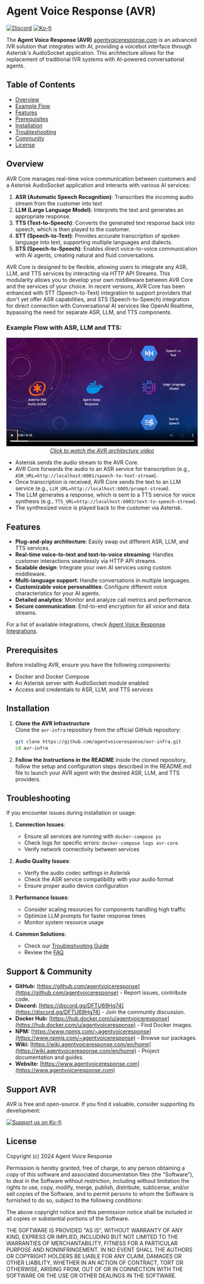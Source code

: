 # Agent Voice Response (AVR)

[![Discord](https://img.shields.io/discord/1347239846632226998?label=Discord&logo=discord)](https://discord.gg/DFTU69Hg74)
[![Ko-fi](https://img.shields.io/badge/Support%20us%20on-Ko--fi-ff5e5b.svg)](https://ko-fi.com/agentvoiceresponse)

The **Agent Voice Response (AVR)** [agentvoiceresponse.com](https://www.agentvoiceresponse.com/) is an advanced IVR solution that integrates with AI, providing a voicebot interface through Asterisk's AudioSocket application. This architecture allows for the replacement of traditional IVR systems with AI-powered conversational agents.

## Table of Contents
- [Overview](#overview)
- [Example Flow](#example-flow)
- [Features](#features)
- [Prerequisites](#prerequisites)
- [Installation](#installation)
- [Troubleshooting](#troubleshooting)
- [Community](#community)
- [License](#license)

## Overview

AVR Core manages real-time voice communication between customers and a Asterisk AudioSocket application and interacts with various AI services:

1. **ASR (Automatic Speech Recognition)**: Transcribes the incoming audio stream from the customer into text 
2. **LLM (Large Language Model)**: Interprets the text and generates an appropriate response. 
3. **TTS (Text-to-Speech)**: Converts the generated text response back into speech, which is then played to the customer. 
4. **STT (Speech-to-Text)**: Provides accurate transcription of spoken language into text, supporting multiple languages and dialects.
5. **STS (Speech-to-Speech)**: Enables direct voice-to-voice communication with AI agents, creating natural and fluid conversations.


AVR Core is designed to be flexible, allowing users to integrate any ASR, LLM, and TTS services by interacting via HTTP API Streams. This modularity allows you to develop your own middleware between AVR Core and the services of your choice. In recent versions, AVR Core has been enhanced with STT (Speech-to-Text) integration to support providers that don't yet offer ASR capabilities, and STS (Speech-to-Speech) integration for direct connection with Conversational AI services like OpenAI Realtime, bypassing the need for separate ASR, LLM, and TTS components.

### Example Flow with ASR, LLM and TTS:

<div align="center">
  <a href="https://github.com/agentvoiceresponse/.github/blob/main/profile/images/avr-architecture.mp4">
    <img src="https://github.com/agentvoiceresponse/.github/blob/main/profile/images/avr-architecture.png" alt="AVR Architecture Video" width="600">
    <br>
    <em>Click to watch the AVR architecture video</em>
  </a>
</div>

- Asterisk sends the audio stream to the AVR Core.
- AVR Core forwards the audio to an ASR service for transcription (e.g., `ASR_URL=http://localhost:6001/speech-to-text-stream`).
- Once transcription is received, AVR Core sends the text to an LLM service (e.g., `LLM_URL=http://localhost:6005/prompt-stream`).
- The LLM generates a response, which is sent to a TTS service for voice synthesis (e.g., `TTS_URL=http://localhost:6003/text-to-speech-stream`).
- The synthesized voice is played back to the customer via Asterisk.

## Features
- **Plug-and-play architecture**: Easily swap out different ASR, LLM, and TTS services.
- **Real-time voice-to-text and text-to-voice streaming**: Handles customer interactions seamlessly via HTTP API streams.
- **Scalable design**: Integrate your own AI services using custom middleware.
- **Multi-language support**: Handle conversations in multiple languages.
- **Customizable voice personalities**: Configure different voice characteristics for your AI agents.
- **Detailed analytics**: Monitor and analyze call metrics and performance.
- **Secure communication**: End-to-end encryption for all voice and data streams.

For a list of available integrations, check [Agent Voice Response Integrations](https://github.com/orgs/agentvoiceresponse/repositories).

## Prerequisites

Before installing AVR, ensure you have the following components:

- Docker and Docker Compose
- An Asterisk server with AudioSocket module enabled
- Access and credentials to ASR, LLM, and TTS services 

## Installation

1. **Clone the AVR Infrastructure**  
   Clone the `avr-infra` repository from the official GitHub repository:

   ```bash
   git clone https://github.com/agentvoiceresponse/avr-infra.git
   cd avr-infra

2. **Follow the Instructions in the README**
   Inside the cloned repository, follow the setup and configuration steps described in the README.md file to launch your AVR agent with the desired ASR, LLM, and TTS providers.


## Troubleshooting

If you encounter issues during installation or usage:

1. **Connection Issues**:
   - Ensure all services are running with `docker-compose ps`
   - Check logs for specific errors: `docker-compose logs avr-core`
   - Verify network connectivity between services

2. **Audio Quality Issues**:
   - Verify the audio codec settings in Asterisk
   - Check the ASR service compatibility with your audio format
   - Ensure proper audio device configuration

3. **Performance Issues**:
   - Consider scaling resources for components handling high traffic
   - Optimize LLM prompts for faster response times
   - Monitor system resource usage

4. **Common Solutions**:
   - Check our [Troubleshooting Guide](https://wiki.agentvoiceresponse.com)
   - Review the [FAQ](https://agentvoiceresponse.com/#faqs)


## Support & Community

*   **GitHub:** [https://github.com/agentvoiceresponse](https://github.com/agentvoiceresponse) - Report issues, contribute code.
*   **Discord:** [https://discord.gg/DFTU69Hg74](https://discord.gg/DFTU69Hg74) - Join the community discussion.
*   **Docker Hub:** [https://hub.docker.com/u/agentvoiceresponse](https://hub.docker.com/u/agentvoiceresponse) - Find Docker images.
*   **NPM:** [https://www.npmjs.com/~agentvoiceresponse](https://www.npmjs.com/~agentvoiceresponse) - Browse our packages.
*   **Wiki:** [https://wiki.agentvoiceresponse.com/en/home](https://wiki.agentvoiceresponse.com/en/home) - Project documentation and guides.
*   **Website:** [https://www.agentvoiceresponse.com](https://www.agentvoiceresponse.com)

## Support AVR

AVR is free and open-source. If you find it valuable, consider supporting its development:

<a href="https://ko-fi.com/agentvoiceresponse" target="_blank"><img src="https://ko-fi.com/img/githubbutton_sm.svg" alt="Support us on Ko-fi"></a>

## License

Copyright (c) 2024 Agent Voice Response

Permission is hereby granted, free of charge, to any person obtaining a copy of this software and associated documentation files (the "Software"), to deal in the Software without restriction, including without limitation the rights to use, copy, modify, merge, publish, distribute, sublicense, and/or sell copies of the Software, and to permit persons to whom the Software is furnished to do so, subject to the following conditions:

The above copyright notice and this permission notice shall be included in all copies or substantial portions of the Software.

THE SOFTWARE IS PROVIDED "AS IS", WITHOUT WARRANTY OF ANY KIND, EXPRESS OR IMPLIED, INCLUDING BUT NOT LIMITED TO THE WARRANTIES OF MERCHANTABILITY, FITNESS FOR A PARTICULAR PURPOSE AND NONINFRINGEMENT. IN NO EVENT SHALL THE AUTHORS OR COPYRIGHT HOLDERS BE LIABLE FOR ANY CLAIM, DAMAGES OR OTHER LIABILITY, WHETHER IN AN ACTION OF CONTRACT, TORT OR OTHERWISE, ARISING FROM, OUT OF OR IN CONNECTION WITH THE SOFTWARE OR THE USE OR OTHER DEALINGS IN THE SOFTWARE.
